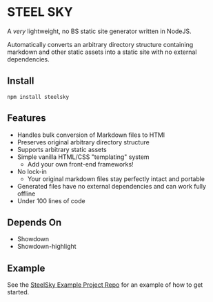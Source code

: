 # STEEL SKY

A *very* lightweight, no BS static site generator written in NodeJS.

Automatically converts an arbitrary directory structure containing markdown and other static assets into a static site with no external dependencies. 

## Install
```
npm install steelsky
```

## Features
* Handles bulk conversion of Markdown files to HTMl
* Preserves original arbitrary directory structure
* Supports arbitrary static assets
* Simple vanilla HTML/CSS "templating" system
  * Add your own front-end frameworks!
* No lock-in
  * Your original markdown files stay perfectly intact and portable
* Generated files have no external dependencies and can work fully offline
* Under 100 lines of code

## Depends On

* Showdown
* Showdown-highlight

## Example

See the [SteelSky Example Project Repo](https://github.com/matdombrock/SteelSkyExample) for an example of how to get started.